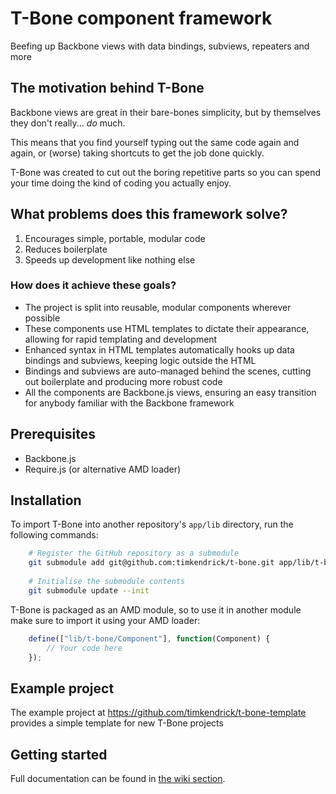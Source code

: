 T-Bone component framework
==========================

Beefing up Backbone views with data bindings, subviews, repeaters and more


## The motivation behind T-Bone

Backbone views are great in their bare-bones simplicity, but by themselves they don't really... _do_ much.

This means that you find yourself typing out the same code again and again, or (worse) taking shortcuts to get the job done quickly.

T-Bone was created to cut out the boring repetitive parts so you can spend your time doing the kind of coding you actually enjoy. 


## What problems does this framework solve?

1. Encourages simple, portable, modular code
2. Reduces boilerplate
3. Speeds up development like nothing else


### How does it achieve these goals?

* The project is split into reusable, modular components wherever possible
* These components use HTML templates to dictate their appearance, allowing for rapid templating and development
* Enhanced syntax in HTML templates automatically hooks up data bindings and subviews, keeping logic outside the HTML
* Bindings and subviews are auto-managed behind the scenes, cutting out boilerplate and producing more robust code
* All the components are Backbone.js views, ensuring an easy transition for anybody familiar with the Backbone framework


## Prerequisites

* Backbone.js
* Require.js (or alternative AMD loader)


## Installation

To import T-Bone into another repository's `app/lib` directory, run the following commands:

``` bash
	# Register the GitHub repository as a submodule
	git submodule add git@github.com:timkendrick/t-bone.git app/lib/t-bone
	
	# Initialise the submodule contents
	git submodule update --init
```

T-Bone is packaged as an AMD module, so to use it in another module make sure to import it using your AMD loader:

```javascript
	define(["lib/t-bone/Component"], function(Component) {
		// Your code here
	});
```


## Example project

The example project at https://github.com/timkendrick/t-bone-template provides a simple template for new T-Bone projects


## Getting started

Full documentation can be found in [the wiki section](https://github.com/timkendrick/t-bone/wiki).